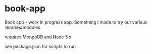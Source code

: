 book-app
========

Book app - work in progress app. Something I made to try out various libraries/modules

requires MongoDB and Node 5.x

see package.json for scripts to run